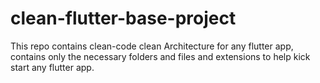 # clean-flutter-base-project
This repo contains clean-code clean Architecture for any flutter app, contains only the necessary folders and files and extensions to help kick start any flutter app.
